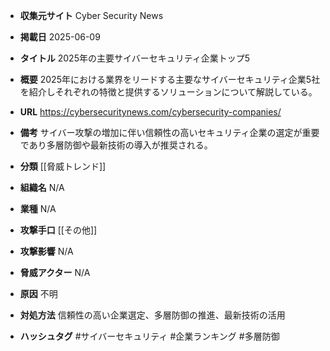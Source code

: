- **収集元サイト**
Cyber Security News

- **掲載日**
2025-06-09

- **タイトル**
2025年の主要サイバーセキュリティ企業トップ5

- **概要**
2025年における業界をリードする主要なサイバーセキュリティ企業5社を紹介しそれぞれの特徴と提供するソリューションについて解説している。

- **URL**
https://cybersecuritynews.com/cybersecurity-companies/

- **備考**
サイバー攻撃の増加に伴い信頼性の高いセキュリティ企業の選定が重要であり多層防御や最新技術の導入が推奨される。

- **分類**
[[脅威トレンド]]

- **組織名**
N/A

- **業種**
N/A

- **攻撃手口**
[[その他]]

- **攻撃影響**
N/A

- **脅威アクター**
N/A

- **原因**
不明

- **対処方法**
信頼性の高い企業選定、多層防御の推進、最新技術の活用

- **ハッシュタグ**
#サイバーセキュリティ #企業ランキング #多層防御
